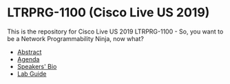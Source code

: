 # LTRPRG-1100 (Cisco Live US 2019)

This is the repository for Cisco Live US 2019 LTRPRG-1100 - So, you want to be a Network Programmability Ninja, now 
what?

* [Abstract](ABSTRACT.md)
* [Agenda](AGENDA.md)
* [Speakers' Bio](BIO.md)
* [Lab Guide](guide/LTRDEV-1100-00-Intro.md)
